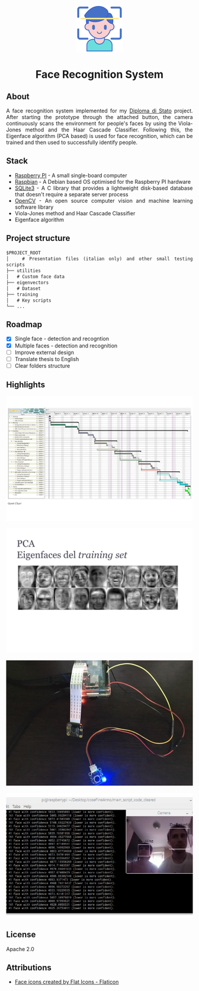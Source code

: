 <div align="center">

<img src="/Utilities/logo.png" alt="logo" width="128"/>

</div>

<h1 align="center">Face Recognition System</h1>

<div align="justify">

## About

A face recognition system implemented for my [Diploma di Stato](https://qips.ucas.com/qip/italy-diploma-di-esame-di-stato-conclusivo-dei-corsi-di-istruzione-secondaria-superiore) project. After starting the prototype through the attached button, the camera continuously scans the environment for people's faces by using the Viola-Jones method and the Haar Cascade Classifier. Following this, the Eigenface algorithm (PCA based) is used for face recognition, which can be trained and then used to successfully identify people.

## Stack

- [Raspberry PI](https://www.raspberrypi.org/) - A small single-board computer
- [Raspbian](https://www.raspbian.org/) - A Debian based OS optimised for the Raspberry PI hardware
- [SQLite3](https://www.sqlite.org/index.html) - A C library that provides a lightweight disk-based database that doesn't require a separate server process
- [OpenCV](https://opencv.org/) - An open source computer vision and machine learning software library
- Viola-Jones method and Haar Cascade Classifier
- Eigenface algorithm

## Project structure

```
$PROJECT_ROOT
│   # Presentation files (italian only) and other small testing scripts
├── utilities
│   # Custom face data
├── eigenvectors
│   # Dataset
├── training
│   # Key scripts
└── ...
```

## Roadmap

- [x] Single face - detection and recogntion
- [x] Multiple faces - detection and recognition
- [ ] Improve external design
- [ ] Translate thesis to English
- [ ] Clear folders structure

## Highlights

  <div align="center">
    <img src="/Utilities/screenshots/schedule.jpg" alt="gantt chart"/>
    <br/>
    <br/>
    <img src="/Utilities/screenshots/pca.jpg" alt="pca"/>
    <br/>
    <br/>
    <img src="/Utilities/screenshots/raspberry_pi.jpg" alt="prototype"/>
    <br/>
    <br/>
    <img src="/Utilities/screenshots/analysis.jpg" alt="analysis"/>
  </div>

## License

Apache 2.0

## Attributions

- <a href="https://www.flaticon.com/free-icons/face" title="face icons">Face icons created by Flat Icons - Flaticon</a>

</div>
